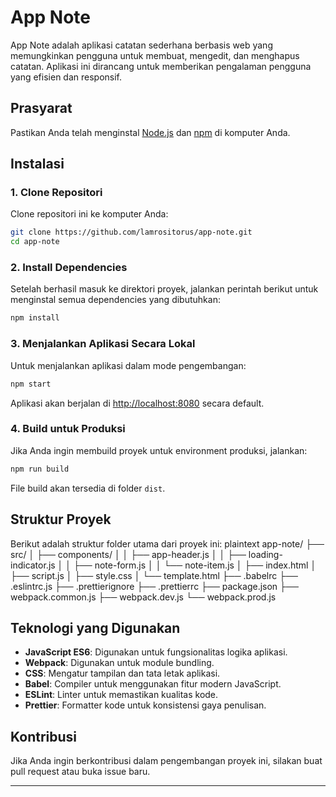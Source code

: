 
# App Note

App Note adalah aplikasi catatan sederhana berbasis web yang memungkinkan pengguna untuk membuat, mengedit, dan menghapus catatan. Aplikasi ini dirancang untuk memberikan pengalaman pengguna yang efisien dan responsif.

## Prasyarat
Pastikan Anda telah menginstal [Node.js](https://nodejs.org/) dan [npm](https://www.npmjs.com/) di komputer Anda.

## Instalasi

### 1. Clone Repositori
Clone repositori ini ke komputer Anda:
```bash
git clone https://github.com/lamrositorus/app-note.git
cd app-note
```

### 2. Install Dependencies
Setelah berhasil masuk ke direktori proyek, jalankan perintah berikut untuk menginstal semua dependencies yang dibutuhkan:
```bash
npm install
```

### 3. Menjalankan Aplikasi Secara Lokal
Untuk menjalankan aplikasi dalam mode pengembangan:
```bash
npm start
```
Aplikasi akan berjalan di [http://localhost:8080](http://localhost:8080) secara default.

### 4. Build untuk Produksi
Jika Anda ingin membuild proyek untuk environment produksi, jalankan:
```bash
npm run build
```
File build akan tersedia di folder `dist`.

## Struktur Proyek
Berikut adalah struktur folder utama dari proyek ini:
plaintext
app-note/
├── src/
│   ├── components/
│   │   ├── app-header.js
│   │   ├── loading-indicator.js
│   │   ├── note-form.js
│   │   └── note-item.js
│   ├── index.html
│   ├── script.js
│   ├── style.css
│   └── template.html
├── .babelrc
├── .eslintrc.js
├── .prettierignore
├── .prettierrc
├── package.json
├── webpack.common.js
├── webpack.dev.js
└── webpack.prod.js


## Teknologi yang Digunakan
- **JavaScript ES6**: Digunakan untuk fungsionalitas logika aplikasi.
- **Webpack**: Digunakan untuk module bundling.
- **CSS**: Mengatur tampilan dan tata letak aplikasi.
- **Babel**: Compiler untuk menggunakan fitur modern JavaScript.
- **ESLint**: Linter untuk memastikan kualitas kode.
- **Prettier**: Formatter kode untuk konsistensi gaya penulisan.

## Kontribusi
Jika Anda ingin berkontribusi dalam pengembangan proyek ini, silakan buat pull request atau buka issue baru.

---
